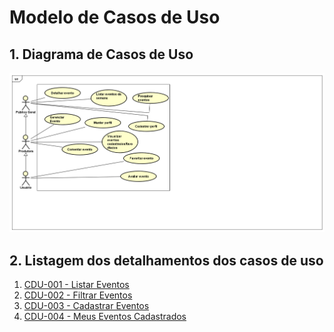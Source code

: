# Modelo de Casos de Uso

## 1. Diagrama de Casos de Uso

![Diagrama de Casos de Uso](Vumbora_UseCase_Diagram13.png)

## 2. Listagem dos detalhamentos dos casos de uso

1. [CDU-001 - Listar Eventos](cdu-001-Listar-Evento(F03)/Listar-eventos.md)
2. [CDU-002 - Filtrar Eventos](cdu-002-Filtrar-Eventos(F08)/Filtrar-eventos.md)
3. [CDU-003 - Cadastrar Eventos](cdu-003-Cadastro-de-Evento(F01)/Cadastrar-Evento.md)
4. [CDU-004 - Meus Eventos Cadastrados](cdu-004-Meus-Eventos-Cadastrados(F04)/Meus-Eventos-Cadastrados.md)